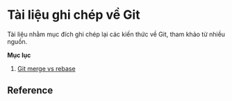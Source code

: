 # Tài liệu ghi chép về Git

Tài liệu nhằm mục đích ghi chép lại các kiến thức về Git, tham khảo từ nhiều nguồn.

**Mục lục**

1. [Git merge vs rebase](docs/mergeAndRebase/merge_and_rebase.md)

## Reference
